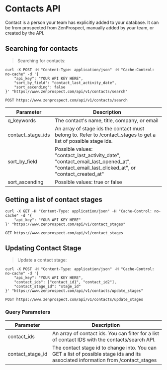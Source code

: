 # Contacts API

Contact is a person your team has explicitly added to your database. It can be from prospected from ZenProspect, manually added by your team, or created by the API.

## Searching for contacts

> Searching for contacts:

```shell
curl -X POST -H "Content-Type: application/json" -H "Cache-Control: no-cache" -d '{
    "api_key": "YOUR API KEY HERE",
    "sort_by_field": "contact_last_activity_date",
    "sort_ascending": false
}' "https://www.zenprospect.com/api/v1/contacts/search"
```

`POST https://www.zenprospect.com/api/v1/contacts/search`

Parameter | Description
--------- | -----------
q_keywords | The contact's name, title, company, or email
contact_stage_ids | An array of stage ids the contact must belong to. Refer to /contact_stages to get a list of possible stage ids.
sort_by_field | Possible values: "contact_last_activity_date", "contact_email_last_opened_at", "contact_email_last_clicked_at", or "contact_created_at"
sort_ascending | Possible values: true or false

## Getting a list of contact stages

```shell
curl -X GET -H "Content-Type: application/json" -H "Cache-Control: no-cache" -d '{
    "api_key": "YOUR API KEY HERE"
}' "https://www.zenprospect.com/api/v1/contact_stages"
```

`GET https://www.zenprospect.com/api/v1/contact_stages`


## Updating Contact Stage
> Update a contact stage:

```shell
curl -X POST -H "Content-Type: application/json" -H "Cache-Control: no-cache" -d '{
    "api_key": "YOUR API KEY HERE",
    "contact_ids": ["contact_id1", "contact_id2"],
    "contact_stage_id": "stage_id"
}' "https://www.zenprospect.com/api/v1/contacts/update_stages"
```

`POST https://www.zenprospect.com/api/v1/contacts/update_stages`

### Query Parameters

Parameter | Description
--------- | -----------
contact_ids | An array of contact ids. You can filter for a list of contact IDS with the contacts/search API.
contact_stage_id | The contact stage id to change into. You can GET a list of possible stage ids and its associated information from /contact_stages
